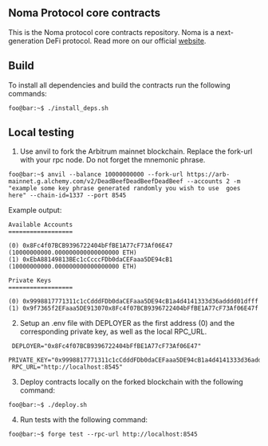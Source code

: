 ## Noma Protocol core contracts

This is the Noma protocol core contracts repository. Noma is a next-generation DeFi protocol. Read more on our official [website](https://noma.money). 

## Build

To install all dependencies and build the contracts run the following commands:

```console
foo@bar:~$ ./install_deps.sh
```

## Local testing

1) Use anvil to fork the Arbitrum mainnet blockchain. Replace the fork-url with your rpc node. Do not forget the mnemonic phrase.

```console
foo@bar:~$ anvil --balance 10000000000 --fork-url https://arb-mainnet.g.alchemy.com/v2/DeadBeefDeadBeefDeadBeef --accounts 2 -m "example some key phrase generated randomly you wish to use  goes here" --chain-id=1337 --port 8545
```

Example output:

``` 
Available Accounts
==================

(0) 0x8Fc4f07BCB9396722404bFfBE1A77cF73Af06E47 (10000000000.000000000000000000 ETH)
(1) 0xEbA88149813BEc1cCcccFDb0daCEFaaa5DE94cB1 (10000000000.000000000000000000 ETH)

Private Keys
==================

(0) 0x9998817771311c1cCdddFDb0daCEFaaa5DE94cB1a4d4141333d36adddd01dfff
(1) 0x9f7365f2EFaaa5DE913070x8Fc4f07BCB9396722404bFfBE1A77cF73Af06E47f

```

2) Setup an .env file with DEPLOYER as the first address (0) and the corresponding private key, as well as the local RPC_URL. 

```
 DEPLOYER="0x8Fc4f07BCB9396722404bFfBE1A77cF73Af06E47"
 PRIVATE_KEY="0x9998817771311c1cCdddFDb0daCEFaaa5DE94cB1a4d4141333d36adddd01dfff"
 RPC_URL="http://localhost:8545"
```

3) Deploy contracts locally on the forked blockchain with the following command:

```console
foo@bar:~$ ./deploy.sh 
```

4) Run tests with the following command:

```console
foo@bar:~$ forge test --rpc-url http://localhost:8545
``` 

